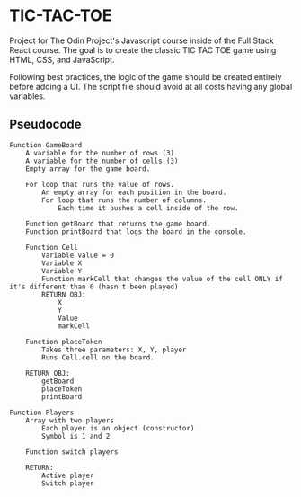 # TIC-TAC-TOE

Project for The Odin Project's Javascript course inside of the Full Stack React course.
The goal is to create the classic TIC TAC TOE game using HTML, CSS, and JavaScript.

Following best practices, the logic of the game should be created entirely before adding a UI.
The script file should avoid at all costs having any global variables.

## Pseudocode

    Function GameBoard
        A variable for the number of rows (3)
        A variable for the number of cells (3)
        Empty array for the game board.
        
        For loop that runs the value of rows.
            An empty array for each position in the board.
            For loop that runs the number of columns.
                Each time it pushes a cell inside of the row.

        Function getBoard that returns the game board.
        Function printBoard that logs the board in the console.

        Function Cell
            Variable value = 0
            Variable X
            Variable Y
            Function markCell that changes the value of the cell ONLY if it's different than 0 (hasn't been played)
            RETURN OBJ:
                X
                Y
                Value
                markCell

        Function placeToken
            Takes three parameters: X, Y, player
            Runs Cell.cell on the board.

        RETURN OBJ:
            getBoard
            placeToken
            printBoard

    Function Players
        Array with two players
            Each player is an object (constructor)
            Symbol is 1 and 2

        Function switch players

        RETURN:
            Active player
            Switch player
